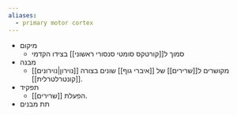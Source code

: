 ```yaml
---
aliases:
  - primary motor cortex
---
```

- מיקום
	- סמוך ל[[קורטקס סומטי סנסורי ראשוני]] בצידו הקדמי
- מבנה
	- [[נוירון|נוירונים]] מקושרים ל[[שרירים]] של [[איברי גוף]] שונים בצורה [[קונטרלטרלית]].
- תפקיד
	- הפעלת [[שרירים]].
- תת מבנים